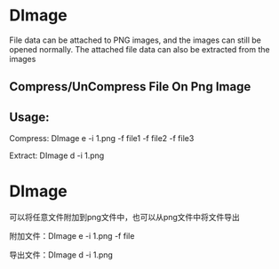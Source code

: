 # DImage
File data can be attached to PNG images, and the images can still be opened normally. The attached file data can also be extracted from the images
## Compress/UnCompress File On Png Image

## Usage:
Compress: DImage e -i 1.png -f file1 -f file2 -f file3

Extract: DImage d -i 1.png



# DImage
可以将任意文件附加到png文件中，也可以从png文件中将文件导出

附加文件：DImage e -i 1.png -f file

导出文件：DImage d -i 1.png
